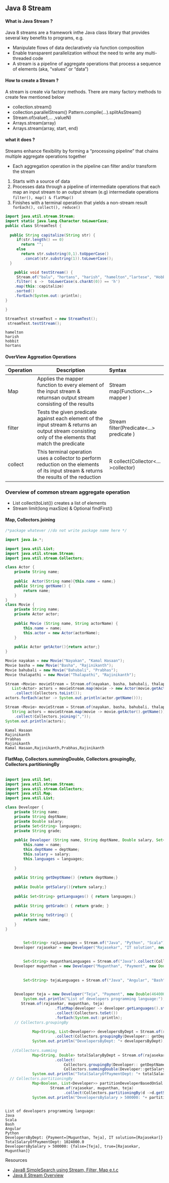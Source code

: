 
## Java 8 Stream

#### What is Java Stream ?
Java 8 streams are a framework inthe Java class library that provides several 
key benefits to programs, e.g.

- Manipulate flows of data declaratively via function composition
- Enable transparent parallelization without the need to write any multi-threaded code
- A stream is a pipeline of aggregate operations that process a sequence of elements (aka, “values” or “data”)

#### How to create a Stream ?
A stream is create via factory methods. There are many factory methods to create few mentioned below

- collection.stream()
- collection.parallelStream() Pattern.compile(…).splitAsStream()
- Stream.of(value1,… ,valueN)
- Arrays.stream(array)
- Arrays.stream(array, start, end)

#### what it does ?
Streams enhance flexibility by forming a “processing pipeline” that chains multiple aggregate operations together
- Each aggregation operation in the pipeline can filter and/or transform the stream
1. Starts with a source of data
2. Processes data through a pipeline of intermediate operations that each map an input stream to an output stream (e.g) intermediate operations `filter(), map() & flatMap()`
3. Finishes with a terminal operation that yields a non-stream result
` forEach(), collect(), reduce()`



```Java
import java.util.stream.Stream;
import static java.lang.Character.toLowerCase;
public class StreamTest {
  
  public String capitalize(String str) {
     if(str.length() == 0) 
       return "";
     else 
       return str.substring(0,1).toUpperCase()
        .concat(str.substring(1)).toLowerCase();
  }

    public void testStream() {
     Stream.of("balu", "hortans", "harish", "hamelton","lartese", "Hobbit")
    .filter( s ->  toLowerCase(s.charAt(0)) == 'h')
    .map(this::capitalize)
    .sorted()
    .forEach(System.out::println);
}

}

StreamTest streamTest = new StreamTest();
 streamTest.testStream();


```

    hamelton
    harish
    hobbit
    hortans
    

#### OverView Aggreation Operations 
|Operation | Description |Syntax
| :--- | --- | :--- |
| Map | Applies the mapper function to every element of the input stream & returnsan output stream consisting of the results |Stream map(Function<...> mapper )|
|filter| Tests the given predicate against each element of the input stream & returns an output stream consisting only of the elements that match the predicate |Stream filter(Predicate<...> predicate )|
|collect|This terminal operation uses a collector to perform reduction on the elements of its input stream & returns the results of the reduction |R collect(Collector<…>collector)|

### Overview of common stream aggregate operation
- List collect(toList())            creates a list of elements
- Stream limit(long maxSize) & Optional findFirst() 

#### Map, Collectors.joining


```Java
/*package whatever //do not write package name here */

import java.io.*;

import java.util.List;
import java.util.stream.Stream;
import java.util.stream.Collectors;

class Actor {
    private String name;
    
    public  Actor(String name){this.name = name;}
    public String getName() {
        return name;
    }
}
class Movie {
    private String name;
    private Actor actor;
    
    public Movie (String name, String actorName) {
        this.name = name;
        this.actor = new Actor(actorName);    
    }
    
    public Actor getActor(){return actor;}
}

Movie nayakan = new Movie("Nayakan", "Kamal Hasaan");
Movie basha = new Movie("Basha", "Rajinikanth");
Movie bahubali = new Movie("Bahubali", "Prabhas");
Movie thalapathi = new Movie("Thalapathi", "Rajinikanth");

Stream <Movie> movieStream = Stream.of(nayakan, basha, bahubali, thalapathi);
   List<Actor> actors = movieStream.map(movie -> new Actor(movie.getActor().getName()))
    .collect(Collectors.toList()); 
actors.forEach(actor -> System.out.println(actor.getName()));

Stream <Movie> movieStream = Stream.of(nayakan, basha, bahubali, thalapathi);
   String actors = movieStream.map(movie -> movie.getActor().getName())
    .collect(Collectors.joining(",")); 
System.out.println(actors);

```

    Kamal Hasaan
    Rajinikanth
    Prabhas
    Rajinikanth
    Kamal Hasaan,Rajinikanth,Prabhas,Rajinikanth
    

#### FlatMap, Collectors.summingDouble, Collectors.groupingBy, Collectors.partitioningBy


```Java

import java.util.Set;
import java.util.stream.Stream;
import java.util.stream.Collectors;
import java.util.Map;
import java.util.List;

class Developer {
    private String name;
    private String deptName;
    private Double salary;
    private Set<String> languages;
    private String grade;
    
    public Developer (String name, String deptName, Double salary, Set<String> languages) {
        this.name = name;
        this.deptName = deptName;
        this.salary = salary;
        this.languages = languages;
        
    }
    
    public String getDeptName() {return deptName;}
    
    public Double getSalary(){return salary;}
    
    public Set<String> getLanguages() { return languages;}
    
    public String getGrade() { return grade; }
    
    public String toString() {
        return name;
    }
}


	    Set<String> rajLanguages = Stream.of("Java", "Python", "Scala").collect(Collectors.toSet());
	Developer rajasekar = new Developer("Rajasekar", "IT solution", new Double(564000), rajLanguages);
	
		
	    Set<String> mugunthanLanguages = Stream.of("Java").collect(Collectors.toSet());
	Developer mugunthan = new Developer("Mugunthan", "Payment", new Double(560000), mugunthanLanguages);
	
		
	    Set<String> tejaLanguages = Stream.of("Java", "Angular", "Bash").collect(Collectors.toSet());
	    
	    
	Developer teja = new Developer("Teja", "Payment", new Double(464000), tejaLanguages);
	    System.out.println("List of developers programming language:");
       Stream.of(rajasekar, mugunthan, teja)
                      .flatMap(developer -> developer.getLanguages().stream())
                      .collect(Collectors.toSet())
                      .forEach(System.out::println); 
    // Collectors.groupingBy                 
                      
            Map<String, List<Developer>> developersByDept = Stream.of(rajasekar, mugunthan, teja)
                      .collect(Collectors.groupingBy(Developer:: getDeptName));
            System.out.println("DevelopersByDept: "+ developersByDept);          
   
   //Collectors.summing         
            Map<String, Double> totalSalaryByDept = Stream.of(rajasekar, mugunthan, teja)
                      .collect(
                          Collectors.groupingBy(Developer:: getDeptName,
                          Collectors.summingDouble(Developer::getSalary)));
            System.out.println("TotalSalaryOfPaymentDept: "+ totalSalaryByDept.get("Payment"));                    
  // Collectors.partitioningBy          
            Map<Boolean, List<Developer>> partitionDeveloperBasedOnSal = 
                    Stream.of(rajasekar, mugunthan, teja)
                          .collect(Collectors.partitioningBy(d ->d.getSalary() > 500000 ));
            System.out.println("DevelopersBySalary > 500000: "+ partitionDeveloperBasedOnSal);                        
  
```

    List of developers programming language:
    Java
    Scala
    Bash
    Angular
    Python
    DevelopersByDept: {Payment=[Mugunthan, Teja], IT solution=[Rajasekar]}
    TotalSalaryOfPaymentDept: 1024000.0
    DevelopersBySalary > 500000: {false=[Teja], true=[Rajasekar, Mugunthan]}
    

Resources 
- [Java8 SimpleSearch using Stream, Filter, Map e.t.c](https://github.com/douglascraigschmidt/LiveLessons/tree/master/SimpleSearchStream/src/main/java/search)
- [Java 8 Stream Overview](https://www.ibm.com/developerworks/java/library/j-java-streams-1-brian-goetz/index.html)


```Java

```
